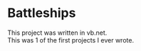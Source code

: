 # Battleships <br />
This project was written in vb.net. <br />
This was 1 of the first projects I ever wrote.
